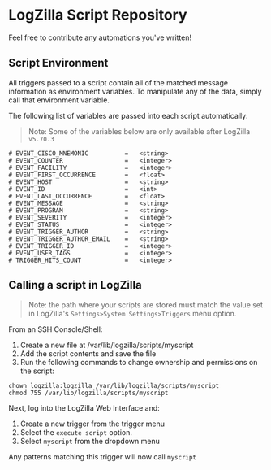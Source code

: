 # LogZilla Script Repository

Feel free to contribute any automations you've written!

## Script Environment
All triggers passed to a script contain all of the matched message information as environment variables.
To manipulate any of the data, simply call that environment variable.

The following list of variables are passed into each script automatically:
>Note: Some of the variables below are only available after LogZilla `v5.70.3`


	# EVENT_CISCO_MNEMONIC          =   <string>
	# EVENT_COUNTER                 =   <integer>
	# EVENT_FACILITY                =   <integer>
	# EVENT_FIRST_OCCURRENCE        =   <float>
	# EVENT_HOST                    =   <string>
	# EVENT_ID                      =   <int>
	# EVENT_LAST_OCCURRENCE         =   <float>
	# EVENT_MESSAGE                 =   <string>
	# EVENT_PROGRAM                 =   <string>
	# EVENT_SEVERITY                =   <integer>
	# EVENT_STATUS                  =   <integer>
	# EVENT_TRIGGER_AUTHOR          =   <string>
	# EVENT_TRIGGER_AUTHOR_EMAIL    =   <string>
	# EVENT_TRIGGER_ID              =   <integer>
	# EVENT_USER_TAGS               =   <integer>
	# TRIGGER_HITS_COUNT            =   <integer>

Calling a script in LogZilla
---
>Note: the path where your scripts are stored must match the value set in LogZilla's `Settings>System Settings>Triggers` menu option.

From an SSH Console/Shell:

1. Create a new file at /var/lib/logzilla/scripts/myscript
2. Add the script contents and save the file
3. Run the following commands to change ownership and permissions on the script:

```
chown logzilla:logzilla /var/lib/logzilla/scripts/myscript
chmod 755 /var/lib/logzilla/scripts/myscript
```
Next, log into the LogZilla Web Interface and:

1. Create a new trigger from the trigger menu
2. Select the `execute script` option.
3. Select `myscript` from the dropdown menu

Any patterns matching this trigger will now call `myscript`


